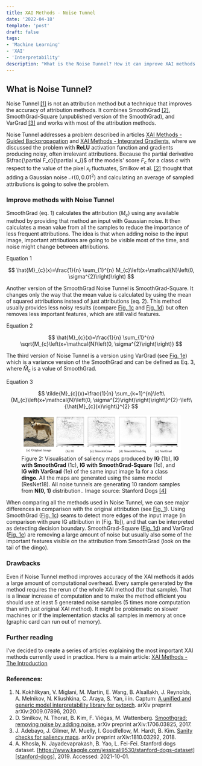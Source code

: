 ```yaml
---
title: XAI Methods - Noise Tunnel
date: '2022-04-18'
template: 'post'
draft: false
tags:
- 'Machine Learning'
- 'XAI'
- 'Interpretability'
description: "What is the Noise Tunnel? How it can improve XAI methods accuracy? What is it's major drawback?"
---
```


## What is Noise Tunnel?

Noise Tunnel [[1]][kokhlikyan2020captum] is not an attribution method but a technique that improves the accuracy of attribution methods. It combines SmoothGrad [[2]][smilkov2017smoothgrad], SmoothGrad-Square (unpublished version of the SmoothGrad), and VarGrad [[3]][adebayo2018sanity] and works with most of the attribution methods.

Noise Tunnel addresses a problem described in articles [XAI Methods - Guided Backpropagation](https://erdem.pl/2022/02/xai-methods-guided-backpropagation) and [XAI Methods - Integrated Gradients](https://erdem.pl/2022/04/xai-methods-integrated-gradients), where we discussed the problem with __ReLU__ activation function and gradients producing noisy, often irrelevant attributions. Because the partial derivative $\frac{\partial F_c}{\partial x_i}$ of the models' score $F_c$ for a class $c$ with respect to the value of the pixel $x_i$ fluctuates, Smilkov et al. [[2]][smilkov2017smoothgrad] thought that adding a Gaussian noise ${\mathcal {N}}(0, 0.01^2)$ and calculating an average of sampled attributions is going to solve the problem.

### Improve methods with Noise Tunnel

SmoothGrad (eq. 1) calculates the attribution ($M_c$) using any available method by providing that method an input with Gaussian noise. It then calculates a mean value from all the samples to reduce the importance of less frequent attributions. The idea is that when adding noise to the input image, important attributions are going to be visible most of the time, and noise might change between attributions.

<figcaption>Equation 1</figcaption>

$$
\hat{M}_{c}(x)=\frac{1}{n} \sum_{1}^{n} M_{c}\left(x+\mathcal{N}\left(0, \sigma^{2}\right)\right)
$$

Another version of the SmoothGrad Noise Tunnel is SmoothGrad-Square. It changes only the way that the mean value is calculated by using the mean of squared attributions instead of just attributions (eq. 2). This method usually provides less noisy results (compare [Fig. 1c](#figure-1) and [Fig. 1d](#figure-1)) but often removes less important features, which are still valid features.

<figcaption>Equation 2</figcaption>

$$
\hat{M}_{c}(x)=\frac{1}{n} \sum_{1}^{n} \sqrt{M_{c}\left(x+\mathcal{N}\left(0, \sigma^{2}\right)\right)}
$$

The third version of Noise Tunnel is a version using VarGrad (see [Fig. 1e](#figure-1)) which is a variance version of the SmoothGrad and can be defined as Eq. 3, where $\hat{M}_c$ is a value of SmoothGrad.

<figcaption>Equation 3</figcaption>

$$
\tilde{M}_{c}(x)=\frac{1}{n} \sum_{k=1}^{n}\left\{M_{c}\left(x+\mathcal{N}\left(0, \sigma^{2}\right)\right)\right\}^{2}-\left\{\hat{M}_{c}(x)\right\}^{2}
$$

<figure id="figure-1">
    <img src="noise_tunnel_options.png" alt="IG Interpolation"/>
    <figcaption>Figure 2: Visualisation of saliency maps produced by <b>IG</b> (1b), <b>IG with SmoothGrad</b> (1c), <b>IG with SmoothGrad-Square</b> (1d), and <b>IG with VarGrad</b> (1e) of the same input image 1a for a class <b>dingo</b>. All the maps are generated using the same model (ResNet18). All noise tunnels are generating 10 random samples from <b>N(0, 1)</b> distribution.. Image source: Stanford Dogs <a href="https://www.kaggle.com/jessicali9530/stanford-dogs-dataset">[4]</a></figcaption>
</figure>

When comparing all the methods used in Noise Tunnel, we can see major differences in comparison with the original attribution (see [Fig. 1](#figure-1)). Using SmoothGrad ([Fig. 1c](#figure-1)) seams to detect more edges of the input image (in comparison with pure IG attribution in [Fig. 1b]), and that can be interpreted as detecting decision boundary. SmoothGrad-Square ([Fig. 1d](#figure-1)) and VarGrad ([Fig. 1e](#figure-1)) are removing a large amount of noise but usually also some of the important features visible on the attribution from SmoothGrad (look on the tail of the dingo).

### Drawbacks

Even if Noise Tunnel method improves accuracy of the XAI methods it adds a large amount of computational overhead. Every sample generated by the method requires the rerun of the whole XAI method (for that sample). That is a linear increase of computation and to make the method efficient you should use at least 5 generated noise samples (5 times more computation than with just original XAI method). It might be problematic on slower machines or if the implementation stacks all samples in memory at once (graphic card can run out of memory).


### Further reading
I’ve decided to create a series of articles explaining the most important XAI methods currently used in practice. Here is a main article: [XAI Methods - The Introduction](https://erdem.pl/2021/10/xai-methods-the-introduction)

### References:

1. N. Kokhlikyan, V. Miglani, M. Martin, E. Wang, B. Alsallakh, J. Reynolds, A. Melnikov, N. Kliushkina, C. Araya, S. Yan, i in. Captum: [A unified and generic model interpretability library for pytorch][kokhlikyan2020captum]. arXiv preprint arXiv:2009.07896, 2020.
2. D. Smilkov, N. Thorat, B. Kim, F. Viégas, M. Wattenberg. [Smoothgrad: removing noise by adding noise.][smilkov2017smoothgrad] arXiv preprint arXiv:1706.03825, 2017.
3. J. Adebayo, J. Gilmer, M. Muelly, I. Goodfellow, M. Hardt, B. Kim. [Sanity checks for saliency maps][adebayo2018sanity]. arXiv preprint arXiv:1810.03292, 2018.
4. A. Khosla, N. Jayadevaprakash, B. Yao, L. Fei-Fei. Stanford dogs dataset. [https://www.kaggle.com/jessicali9530/stanford-dogs-dataset][stanford-dogs], 2019. Accessed: 2021-10-01.

[kokhlikyan2020captum]: https://arxiv.org/abs/2009.07896
[smilkov2017smoothgrad]: https://arxiv.org/abs/1706.03825
[adebayo2018sanity]: https://arxiv.org/abs/1810.03292
[stanford-dogs]: https://www.kaggle.com/jessicali9530/stanford-dogs-dataset